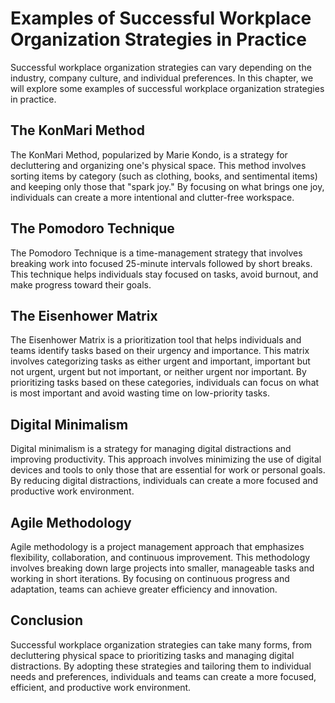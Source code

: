 # Examples of Successful Workplace Organization Strategies in Practice

Successful workplace organization strategies can vary depending on the industry, company culture, and individual preferences. In this chapter, we will explore some examples of successful workplace organization strategies in practice.

The KonMari Method
------------------

The KonMari Method, popularized by Marie Kondo, is a strategy for decluttering and organizing one's physical space. This method involves sorting items by category (such as clothing, books, and sentimental items) and keeping only those that "spark joy." By focusing on what brings one joy, individuals can create a more intentional and clutter-free workspace.

The Pomodoro Technique
----------------------

The Pomodoro Technique is a time-management strategy that involves breaking work into focused 25-minute intervals followed by short breaks. This technique helps individuals stay focused on tasks, avoid burnout, and make progress toward their goals.

The Eisenhower Matrix
---------------------

The Eisenhower Matrix is a prioritization tool that helps individuals and teams identify tasks based on their urgency and importance. This matrix involves categorizing tasks as either urgent and important, important but not urgent, urgent but not important, or neither urgent nor important. By prioritizing tasks based on these categories, individuals can focus on what is most important and avoid wasting time on low-priority tasks.

Digital Minimalism
------------------

Digital minimalism is a strategy for managing digital distractions and improving productivity. This approach involves minimizing the use of digital devices and tools to only those that are essential for work or personal goals. By reducing digital distractions, individuals can create a more focused and productive work environment.

Agile Methodology
-----------------

Agile methodology is a project management approach that emphasizes flexibility, collaboration, and continuous improvement. This methodology involves breaking down large projects into smaller, manageable tasks and working in short iterations. By focusing on continuous progress and adaptation, teams can achieve greater efficiency and innovation.

Conclusion
----------

Successful workplace organization strategies can take many forms, from decluttering physical space to prioritizing tasks and managing digital distractions. By adopting these strategies and tailoring them to individual needs and preferences, individuals and teams can create a more focused, efficient, and productive work environment.
